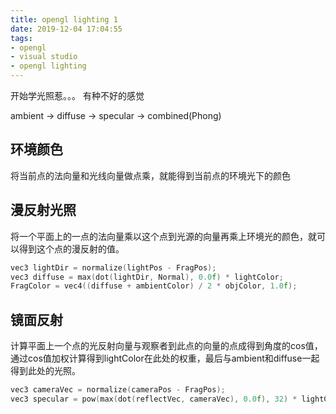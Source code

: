 ```yaml
---
title: opengl lighting 1
date: 2019-12-04 17:04:55
tags:
- opengl
- visual studio
- opengl lighting
---
```


开始学光照惹。。。
有种不好的感觉

ambient -> diffuse -> specular -> combined(Phong)

<!--more-->

## 环境颜色

将当前点的法向量和光线向量做点乘，就能得到当前点的环境光下的颜色

## 漫反射光照

将一个平面上的一点的法向量乘以这个点到光源的向量再乘上环境光的颜色，就可以得到这个点的漫反射的值。

```c++
vec3 lightDir = normalize(lightPos - FragPos);
vec3 diffuse = max(dot(lightDir, Normal), 0.0f) * lightColor;
FragColor = vec4((diffuse + ambientColor) / 2 * objColor, 1.0f);
```

## 镜面反射

计算平面上一个点的光反射向量与观察者到此点的向量的点成得到角度的cos值，通过cos值加权计算得到lightColor在此处的权重，最后与ambient和diffuse一起得到此处的光照。

```c++
vec3 cameraVec = normalize(cameraPos - FragPos);
vec3 specular = pow(max(dot(reflectVec, cameraVec), 0.0f), 32) * lightColor;
```
